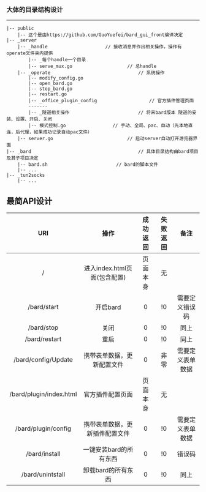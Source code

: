 ### 大体的目录结构设计
---
```
|-- public
    |-- 这个是由https://github.com/GuoYuefei/bard_gui_front编译决定
|-- _server
	|-- _handle						// 接收消息并作出相关操作，操作有operate文件夹内提供
		|-- _每个handle一个目录
		|-- serve_mux.go					// 总handle
	|-- _operate								// 系统操作
		|-- modify_config.go
		|-- open_bard.go
        |-- stop_bard.go
        |-- restart.go
        |-- _office_plugin_config					// 官方插件管理页面
        -------
        |-- _隧道相关操作			  				// 将来bard版本 隧道的安装、设置、开启、关闭
        |-- 模式控制.go					// 手动、全局、pac、自动（先本地直连，后代理，如果成功记录自动pac文件）
    |-- server.go							// 启动server自动打开游览器界面
|-- _bard										// 具体目录结构由bard项目及其子项目决定
    |-- bard.sh							// bard的脚本文件
    |-- ...
|-- _tun2socks
    |-- ...
```

## 最简API设计

|           URI           |              操作              | 成功返回 | 失败返回 |       备注       |
| :---------------------: | :----------------------------: | :------: | :------: | :--------------: |
|            /            |  进入index.html页面(包含配置)  | 页面本身 |    无    |                  |
|       /bard/start       |            开启bard            |    0     |    !0    |  需要定义错误码  |
|       /bard/stop        |              关闭              |    0     |    !0    |       同上       |
|      /bard/restart      |              重启              |    0     |    !0    |       同上       |
|   /bard/config/Update   |   携带表单数据，更新配置文件   |    0     |   非零   | 需要定义表单数据 |
| /bard/plugin/index.html |        官方插件配置页面        | 页面本身 |    无    |                  |
|   /bard/plugin/config   | 携带表单数据，更新插件配置文件 |    0     |    !0    | 需要定义表单数据 |
|      /bard/install      |     一键安装bard的所有东西     |    0     |    !0    |      错误码      |
|    /bard/unintstall     |       卸载bard的所有东西       |    0     |    !0    |       同上       |